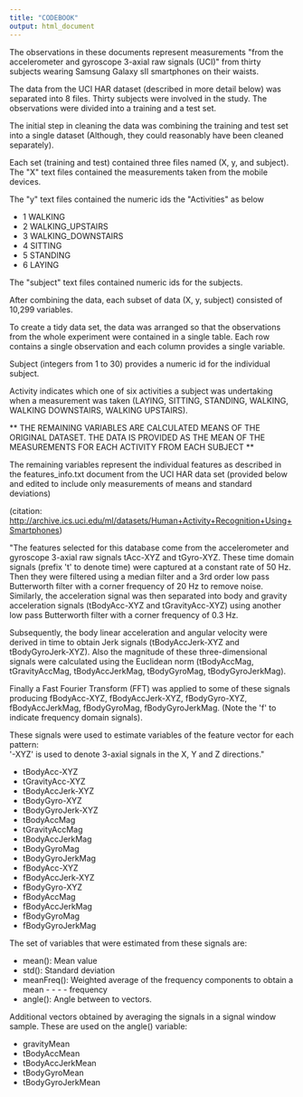 ```yaml
---
title: "CODEBOOK"
output: html_document
---
```

The observations in these documents represent measurements "from the accelerometer and gyroscope 3-axial raw signals (UCI)" from thirty subjects wearing Samsung Galaxy sII smartphones on their waists.

The data from the UCI HAR dataset (described in more detail below) was separated into 8 files. Thirty subjects were involved in the study. The observations were divided into a training and a test set.

The initial step in cleaning the data was combining the training and test set into a single dataset (Although, they could reasonably have been cleaned separately).

Each set (training and test) contained three files named (X, y, and subject). The "X" text files contained the measurements taken from the mobile devices. 

The "y" text files contained the numeric ids the "Activities" as below

- 1 WALKING
- 2 WALKING_UPSTAIRS
- 3 WALKING_DOWNSTAIRS
- 4 SITTING
- 5 STANDING
- 6 LAYING

The "subject" text files contained numeric ids for the subjects.

After combining the data, each subset of data (X, y, subject) consisted of 10,299 variables. 

To create a tidy data set, the data was arranged so that the observations from the whole experiment were contained in a single table. Each row contains a single observation and each column provides a single variable.   

Subject (integers from 1 to 30) provides a numeric id for the individual subject.

Activity indicates which one of six activities a subject was undertaking when a measurement was taken (LAYING, SITTING, STANDING, WALKING, WALKING DOWNSTAIRS, WALKING UPSTAIRS). 

** THE REMAINING VARIABLES ARE CALCULATED MEANS OF THE ORIGINAL DATASET. THE DATA IS PROVIDED AS THE MEAN OF THE MEASUREMENTS FOR EACH ACTIVITY FROM EACH SUBJECT **

The remaining variables represent the individual features as described in the features_info.txt document from the UCI HAR data set (provided below and edited to include only measurements of means and standard deviations)

(citation: http://archive.ics.uci.edu/ml/datasets/Human+Activity+Recognition+Using+Smartphones)

  "The features selected for this database come from the accelerometer and       gyroscope 3-axial raw signals tAcc-XYZ and tGyro-XYZ. These time domain signals (prefix 't' to denote time) were captured at a constant rate of 50 Hz. Then they were filtered using a median filter and a 3rd order low pass Butterworth filter with a corner frequency of 20 Hz to remove noise. Similarly, the acceleration signal was then separated into body and gravity acceleration signals (tBodyAcc-XYZ and tGravityAcc-XYZ) using another low pass Butterworth filter with a corner frequency of 0.3 Hz. 
  
  Subsequently, the body linear acceleration and angular velocity were derived in time to obtain Jerk signals (tBodyAccJerk-XYZ and tBodyGyroJerk-XYZ). Also the magnitude of these three-dimensional signals were calculated using the Euclidean norm (tBodyAccMag, tGravityAccMag, tBodyAccJerkMag, tBodyGyroMag, tBodyGyroJerkMag). 
  
  Finally a Fast Fourier Transform (FFT) was applied to some of these signals producing fBodyAcc-XYZ, fBodyAccJerk-XYZ, fBodyGyro-XYZ, fBodyAccJerkMag, fBodyGyroMag, fBodyGyroJerkMag. (Note the 'f' to indicate frequency domain signals). 
  
  These signals were used to estimate variables of the feature vector for each pattern:  
  '-XYZ' is used to denote 3-axial signals in the X, Y and Z directions."
  
- tBodyAcc-XYZ
- tGravityAcc-XYZ
- tBodyAccJerk-XYZ
- tBodyGyro-XYZ
- tBodyGyroJerk-XYZ
- tBodyAccMag
- tGravityAccMag
- tBodyAccJerkMag
- tBodyGyroMag
- tBodyGyroJerkMag
- fBodyAcc-XYZ
- fBodyAccJerk-XYZ
- fBodyGyro-XYZ
- fBodyAccMag
- fBodyAccJerkMag
- fBodyGyroMag
- fBodyGyroJerkMag

The set of variables that were estimated from these signals are: 

- mean(): Mean value
- std(): Standard deviation
- meanFreq(): Weighted average of the frequency components to obtain a mean - - - - frequency
- angle(): Angle between to vectors.

Additional vectors obtained by averaging the signals in a signal window sample. These are used on the angle() variable:

- gravityMean
- tBodyAccMean
- tBodyAccJerkMean
- tBodyGyroMean
- tBodyGyroJerkMean

